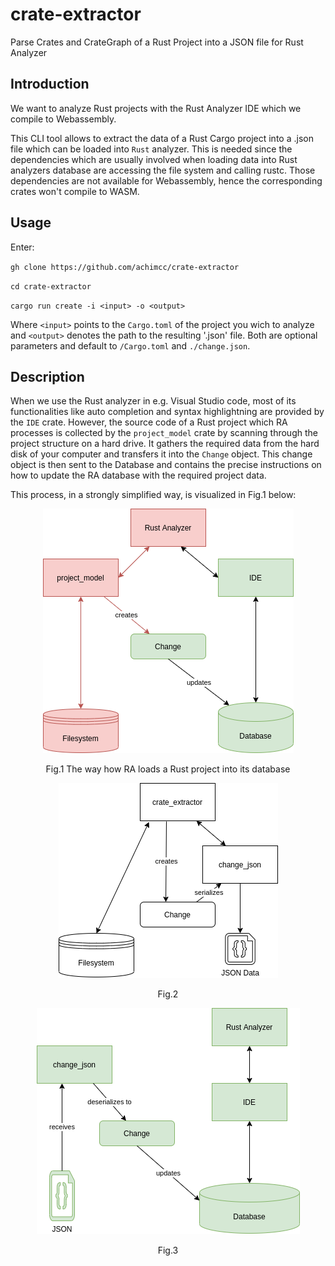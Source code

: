 # crate-extractor

Parse Crates and CrateGraph of a Rust Project into a JSON file for Rust Analyzer

## Introduction

We want to analyze Rust projects with the Rust Analyzer IDE which we compile to Webassembly.

This CLI tool allows to extract the data of a Rust Cargo project into a .json file which can be loaded into `Rust` analyzer. This is needed since the dependencies which are usually involved when loading data into Rust analyzers database are accessing the file system and calling rustc. Those dependencies are not available for Webassembly, hence the corresponding crates won't compile to WASM.

## Usage

Enter:

`gh clone https://github.com/achimcc/crate-extractor`

`cd crate-extractor`

`cargo run create -i <input> -o <output>`

Where `<input>` points to the `Cargo.toml` of the project you wich to analyze and `<output>` denotes the path to the resulting '.json' file. Both are optional parameters and default to `/Cargo.toml` and `./change.json`.

## Description

When we use the Rust analyzer in e.g. Visual Studio code, most of its functionalities like auto completion and syntax highlightning are provided by the `IDE` crate. However, the source code of a Rust project which RA processes is collected by the `project_model` crate by scanning through the project structure on a hard drive. It gathers the required data from the hard disk of your computer and transfers it into the `Change` object. This change object is then sent to the Database and contains the precise instructions on how to update the RA database with the required project data.

This process, in a strongly simplified way, is visualized in Fig.1 below:

<figure>
<p align="center">
  <img src="architecture1.png" alt="Rust Analyzer">
  <figcaption><p align="center">Fig.1 The way how RA loads a  Rust project into its database</p></figcaption>
  </p>
</figure>

<figure>
<p align="center">
  <img src="architecture2.png" alt="Cli Tool">
  <figcaption><p align="center">Fig.2</p></figcaption>
  </p>
</figure>
<figure>
<p align="center">
  <img src="architecture3.png" alt="WASM Setup for RA">
  <figcaption><p align="center">Fig.3</p></figcaption>
  </p>
</figure>
